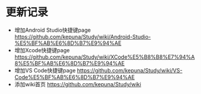 # 更新记录

* 增加Android Studio快捷键page https://github.com/kepuna/Study/wiki/Android-Studio-%E5%BF%AB%E6%8D%B7%E9%94%AE
* 增加Xcode快捷键page https://github.com/kepuna/Study/wiki/XCode%E5%B8%B8%E7%94%A8%E5%BF%AB%E6%8D%B7%E9%94%AE
* 增加VS Code快捷键page https://github.com/kepuna/Study/wiki/VS-Code%E5%BF%AB%E6%8D%B7%E9%94%AE
* 添加wiki首页 https://github.com/kepuna/Study/wiki
